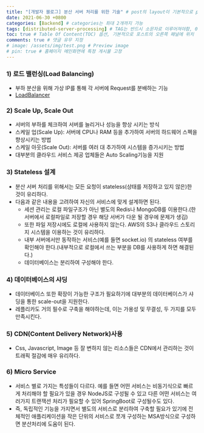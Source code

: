 ```yaml
---
title: "[개발자 블로그] 분산 서버 처리를 위한 기술" # post의 layout이 기본적으로 post로 설정되어있어서 Front Matter에 따로 layout변수를 만들어 주지 않아도 됨
date: 2021-06-30 +0800
categories: [Backend] # categories는 최대 2개까지 가능
tags: [distributed-server-processing] # TAG는 반드시 소문자로 이루어져야함, 0~무한개까지 지정 가능
toc: true # Table Of Content(TOC) 옵션, 기본적으로 포스트의 오른쪽 패널에 위치
comments: true # 댓글 유무 지정
# image: /assets/img/test.png # Preview image
# pin: true # 홈페이지 메인화면에 특정 게시물 고정
---
```



### 1) 로드 밸런싱(Load Balancing)
- 부하 분산을 위해 가상 IP를 통해 각 서버에 Request를 분배하는 기능
- [LoadBalancer](https://jeonyoungho.github.io/posts/LoadBalancer/)

### 2) Scale Up, Scale Out
- 서버의 부하를 체크하여 서버를 늘리거나 성능을 향상 시키는 방식
- 스케일 업(Scale Up): 서버에 CPU나 RAM 등을 추가하여 서버의 하드웨어 스펙을 향상시키는 방법
- 스케일 아웃(Scale Out): 서버를 여러 대 추가하여 시스템을 증가시키는 방법
- 대부분의 클라우드 서비스 제공 업체들은 Auto Scaling기능을 지원

### 3) Stateless 설계
- 분산 서버 처리를 위해서는 모든 요청이 stateless(상태를 저장하고 있지 않은)한 것이 유리하다.
- 다음과 같은 내용을 고려하여 자신의 서비스에 맞게 설계하면 된다.
    - 세션 관리는 로컬 파일구조가 아닌 별도의 Redis나 MongoDB를 이용한다.(한 서버에서 로컬파일로 저장할 경우 해당 서버가 다운 될 경우에 문제가 생김)
    - 또한 파일 저장시에도 로컬에 사용하지 않는다. AWS의 S3나 클라우드 스토리지 시스템을 이용하는 것이 유리하다.
    -  내부 서버에서만 동작하는 서비스(예를 들면 socket.io) 의 stateless 여부를 확인해야 한다.(내부적으로 로컬에서 쓰는 부분을 DB를 사용하게 하면 해결된다.)
    - 데이터베이스는 분리하여 구성해야 한다.

### 4) 데이터베이스의 샤딩
- 데이터베이스 또한 확장이 가능한 구조가 필요하기에 대부분의 데이터베이스가 샤딩을 통한 scale-out을 지원한다.
- 레플리카도 거의 필수로 구축을 해야하는데, 이는 가용성 및 무결성, 두 가지를 모두 만족시킨다.

### 5) CDN(Content Delivery Network)사용
- Css, Javascript, Image 등 잘 변하지 않는 리소스들은 CDN에서 관리하는 것이 트래픽 절감에 매우 유리하다.

### 6) Micro Service
- 서비스 별로 가지는 특성들이 다르다. 예를 들면 어떤 서비스는 비동기식으로 빠르게 처리해야 할 필요가 있을 경우 NodeJS로 구성될 수 있고 다른 어떤 서비스는 여러가지 트랜잭션 처리가 필요할 수 있어 SpringBoot로 구성될수도 있다.
- 즉, 독립적인 기능을 가지면서 별도의 서비스로 분리하여 구축할 필요가 있기에 전체적인 애플리케이션을 작은 단위의 서비스로 쪼개 구성하는 MSA방식으로 구성하면 분산처리에 도움이 된다.